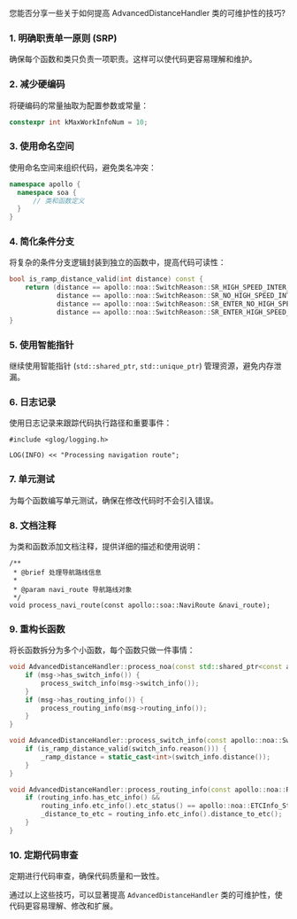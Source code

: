 您能否分享一些关于如何提高 AdvancedDistanceHandler 类的可维护性的技巧?

### 1. **明确职责单一原则 (SRP)**

确保每个函数和类只负责一项职责。这样可以使代码更容易理解和维护。

### 2. **减少硬编码**

将硬编码的常量抽取为配置参数或常量：

```c++
constexpr int kMaxWorkInfoNum = 10;
```

### 3. **使用命名空间**

使用命名空间来组织代码，避免类名冲突：

```c++
namespace apollo {
  namespace soa {
      // 类和函数定义
  }
}
```

### 4. **简化条件分支**

将复杂的条件分支逻辑封装到独立的函数中，提高代码可读性：

```c++
bool is_ramp_distance_valid(int distance) const {
    return (distance == apollo::noa::SwitchReason::SR_HIGH_SPEED_INTER_CHANGE_RAMP_AHEAD ||
            distance == apollo::noa::SwitchReason::SR_NO_HIGH_SPEED_INTER_CHANGE_RAMP_AHEAD ||
            distance == apollo::noa::SwitchReason::SR_ENTER_NO_HIGH_SPEED_INTER_CHANGE_RAMP ||
            distance == apollo::noa::SwitchReason::SR_ENTER_HIGH_SPEED_INTER_CHANGE_RAMP);
}
```

### 5. **使用智能指针**

继续使用智能指针 (`std::shared_ptr`, `std::unique_ptr`) 管理资源，避免内存泄漏。

### 6. **日志记录**

使用日志记录来跟踪代码执行路径和重要事件：

```
#include <glog/logging.h>

LOG(INFO) << "Processing navigation route";
```

### 7. **单元测试**

为每个函数编写单元测试，确保在修改代码时不会引入错误。

### 8. **文档注释**

为类和函数添加文档注释，提供详细的描述和使用说明：

```
/**
 * @brief 处理导航路线信息
 * 
 * @param navi_route 导航路线对象
 */
void process_navi_route(const apollo::soa::NaviRoute &navi_route);
```

### 9. **重构长函数**

将长函数拆分为多个小函数，每个函数只做一件事情：

```c++
void AdvancedDistanceHandler::process_noa(const std::shared_ptr<const apollo::noa::NoaMsg> &msg) {
    if (msg->has_switch_info()) {
        process_switch_info(msg->switch_info());
    }
    if (msg->has_routing_info()) {
        process_routing_info(msg->routing_info());
    }
}

void AdvancedDistanceHandler::process_switch_info(const apollo::noa::SwitchInfo &switch_info) {
    if (is_ramp_distance_valid(switch_info.reason())) {
        _ramp_distance = static_cast<int>(switch_info.distance());
    }
}

void AdvancedDistanceHandler::process_routing_info(const apollo::noa::RoutingInfo &routing_info) {
    if (routing_info.has_etc_info() &&
        routing_info.etc_info().etc_status() == apollo::noa::ETCInfo_Status_ETC_INVALID) {
        _distance_to_etc = routing_info.etc_info().distance_to_etc();
    }
}
```

### 10. **定期代码审查**

定期进行代码审查，确保代码质量和一致性。

通过以上这些技巧，可以显著提高 `AdvancedDistanceHandler` 类的可维护性，使代码更容易理解、修改和扩展。

